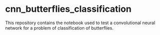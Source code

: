 # cnn_butterflies_classification
This repository contains the notebook used to test a convolutional neural network for a problem of classification of butterflies.
